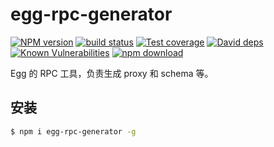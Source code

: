 # egg-rpc-generator

[![NPM version][npm-image]][npm-url]
[![build status][travis-image]][travis-url]
[![Test coverage][codecov-image]][codecov-url]
[![David deps][david-image]][david-url]
[![Known Vulnerabilities][snyk-image]][snyk-url]
[![npm download][download-image]][download-url]

[npm-image]: https://img.shields.io/npm/v/egg-rpc-generator.svg?style=flat-square
[npm-url]: https://npmjs.org/package/egg-rpc-generator
[travis-image]: https://img.shields.io/travis/eggjs/egg-rpc-generator.svg?style=flat-square
[travis-url]: https://travis-ci.org/eggjs/egg-rpc-generator
[codecov-image]: https://img.shields.io/codecov/c/github/eggjs/egg-rpc-generator.svg?style=flat-square
[codecov-url]: https://codecov.io/github/eggjs/egg-rpc-generator?branch=master
[david-image]: https://img.shields.io/david/eggjs/egg-rpc-generator.svg?style=flat-square
[david-url]: https://david-dm.org/eggjs/egg-rpc-generator
[snyk-image]: https://snyk.io/test/npm/egg-rpc-generator/badge.svg?style=flat-square
[snyk-url]: https://snyk.io/test/npm/egg-rpc-generator
[download-image]: https://img.shields.io/npm/dm/egg-rpc-generator.svg?style=flat-square
[download-url]: https://npmjs.org/package/egg-rpc-generator

Egg 的 RPC 工具，负责生成 proxy 和 schema 等。

## 安装

```bash
$ npm i egg-rpc-generator -g
```
